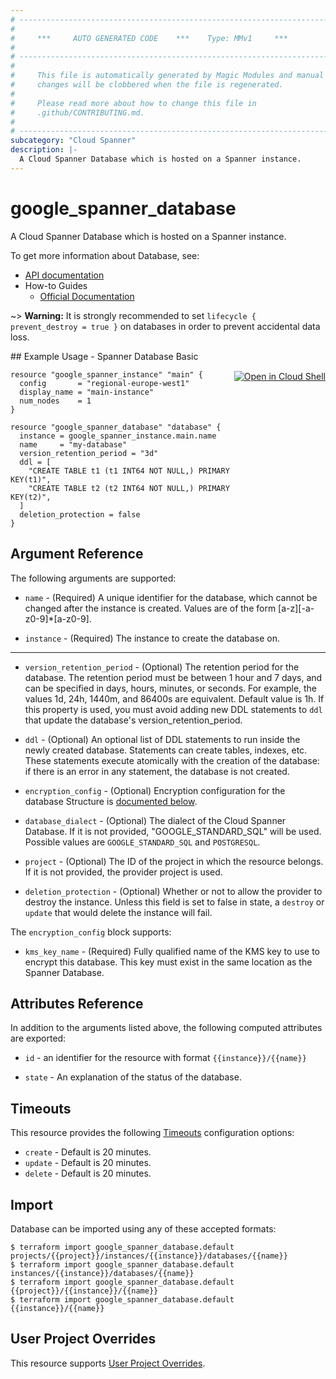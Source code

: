 ```yaml
---
# ----------------------------------------------------------------------------
#
#     ***     AUTO GENERATED CODE    ***    Type: MMv1     ***
#
# ----------------------------------------------------------------------------
#
#     This file is automatically generated by Magic Modules and manual
#     changes will be clobbered when the file is regenerated.
#
#     Please read more about how to change this file in
#     .github/CONTRIBUTING.md.
#
# ----------------------------------------------------------------------------
subcategory: "Cloud Spanner"
description: |-
  A Cloud Spanner Database which is hosted on a Spanner instance.
---
```


# google\_spanner\_database

A Cloud Spanner Database which is hosted on a Spanner instance.


To get more information about Database, see:

* [API documentation](https://cloud.google.com/spanner/docs/reference/rest/v1/projects.instances.databases)
* How-to Guides
    * [Official Documentation](https://cloud.google.com/spanner/)

~> **Warning:** It is strongly recommended to set `lifecycle { prevent_destroy = true }` on databases in order to prevent accidental data loss.

<div class = "oics-button" style="float: right; margin: 0 0 -15px">
  <a href="https://console.cloud.google.com/cloudshell/open?cloudshell_git_repo=https%3A%2F%2Fgithub.com%2Fterraform-google-modules%2Fdocs-examples.git&cloudshell_working_dir=spanner_database_basic&cloudshell_image=gcr.io%2Fgraphite-cloud-shell-images%2Fterraform%3Alatest&open_in_editor=main.tf&cloudshell_print=.%2Fmotd&cloudshell_tutorial=.%2Ftutorial.md" target="_blank">
    <img alt="Open in Cloud Shell" src="//gstatic.com/cloudssh/images/open-btn.svg" style="max-height: 44px; margin: 32px auto; max-width: 100%;">
  </a>
</div>
## Example Usage - Spanner Database Basic


```hcl
resource "google_spanner_instance" "main" {
  config       = "regional-europe-west1"
  display_name = "main-instance"
  num_nodes    = 1
}

resource "google_spanner_database" "database" {
  instance = google_spanner_instance.main.name
  name     = "my-database"
  version_retention_period = "3d"
  ddl = [
    "CREATE TABLE t1 (t1 INT64 NOT NULL,) PRIMARY KEY(t1)",
    "CREATE TABLE t2 (t2 INT64 NOT NULL,) PRIMARY KEY(t2)",
  ]
  deletion_protection = false
}
```

## Argument Reference

The following arguments are supported:


* `name` -
  (Required)
  A unique identifier for the database, which cannot be changed after
  the instance is created. Values are of the form [a-z][-a-z0-9]*[a-z0-9].

* `instance` -
  (Required)
  The instance to create the database on.


- - -


* `version_retention_period` -
  (Optional)
  The retention period for the database. The retention period must be between 1 hour
  and 7 days, and can be specified in days, hours, minutes, or seconds. For example,
  the values 1d, 24h, 1440m, and 86400s are equivalent. Default value is 1h.
  If this property is used, you must avoid adding new DDL statements to `ddl` that
  update the database's version_retention_period.

* `ddl` -
  (Optional)
  An optional list of DDL statements to run inside the newly created
  database. Statements can create tables, indexes, etc. These statements
  execute atomically with the creation of the database: if there is an
  error in any statement, the database is not created.

* `encryption_config` -
  (Optional)
  Encryption configuration for the database
  Structure is [documented below](#nested_encryption_config).

* `database_dialect` -
  (Optional)
  The dialect of the Cloud Spanner Database.
  If it is not provided, "GOOGLE_STANDARD_SQL" will be used.
  Possible values are `GOOGLE_STANDARD_SQL` and `POSTGRESQL`.

* `project` - (Optional) The ID of the project in which the resource belongs.
    If it is not provided, the provider project is used.

* `deletion_protection` - (Optional) Whether or not to allow the provider to destroy the instance. Unless this field is set to false
in state, a `destroy` or `update` that would delete the instance will fail.


<a name="nested_encryption_config"></a>The `encryption_config` block supports:

* `kms_key_name` -
  (Required)
  Fully qualified name of the KMS key to use to encrypt this database. This key must exist
  in the same location as the Spanner Database.

## Attributes Reference

In addition to the arguments listed above, the following computed attributes are exported:

* `id` - an identifier for the resource with format `{{instance}}/{{name}}`

* `state` -
  An explanation of the status of the database.


## Timeouts

This resource provides the following
[Timeouts](https://developer.hashicorp.com/terraform/plugin/sdkv2/resources/retries-and-customizable-timeouts) configuration options:

- `create` - Default is 20 minutes.
- `update` - Default is 20 minutes.
- `delete` - Default is 20 minutes.

## Import


Database can be imported using any of these accepted formats:

```
$ terraform import google_spanner_database.default projects/{{project}}/instances/{{instance}}/databases/{{name}}
$ terraform import google_spanner_database.default instances/{{instance}}/databases/{{name}}
$ terraform import google_spanner_database.default {{project}}/{{instance}}/{{name}}
$ terraform import google_spanner_database.default {{instance}}/{{name}}
```

## User Project Overrides

This resource supports [User Project Overrides](https://registry.terraform.io/providers/hashicorp/google/latest/docs/guides/provider_reference#user_project_override).
